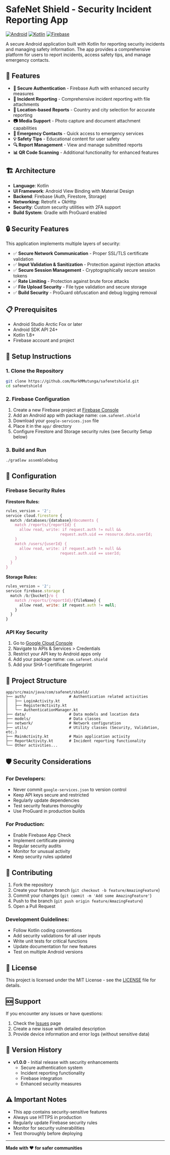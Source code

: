# SafeNet Shield - Security Incident Reporting App

[![Android](https://img.shields.io/badge/Platform-Android-green.svg)](https://android.com)
[![Kotlin](https://img.shields.io/badge/Language-Kotlin-blue.svg)](https://kotlinlang.org)
[![Firebase](https://img.shields.io/badge/Backend-Firebase-orange.svg)](https://firebase.google.com)

A secure Android application built with Kotlin for reporting security incidents and managing safety information. The app provides a comprehensive platform for users to report incidents, access safety tips, and manage emergency contacts.

## 🚀 Features

- **🔐 Secure Authentication** - Firebase Auth with enhanced security measures
- **📝 Incident Reporting** - Comprehensive incident reporting with file attachments
- **📍 Location-based Reports** - Country and city selection for accurate reporting
- **📷 Media Support** - Photo capture and document attachment capabilities
- **📱 Emergency Contacts** - Quick access to emergency services
- **💡 Safety Tips** - Educational content for user safety
- **🔍 Report Management** - View and manage submitted reports
- **📊 QR Code Scanning** - Additional functionality for enhanced features

## 🏗️ Architecture

- **Language**: Kotlin
- **UI Framework**: Android View Binding with Material Design
- **Backend**: Firebase (Auth, Firestore, Storage)
- **Networking**: Retrofit + OkHttp
- **Security**: Custom security utilities with 2FA support
- **Build System**: Gradle with ProGuard enabled

## 🔒 Security Features

This application implements multiple layers of security:

- ✅ **Secure Network Communication** - Proper SSL/TLS certificate validation
- ✅ **Input Validation & Sanitization** - Protection against injection attacks
- ✅ **Secure Session Management** - Cryptographically secure session tokens
- ✅ **Rate Limiting** - Protection against brute force attacks
- ✅ **File Upload Security** - File type validation and secure storage
- ✅ **Build Security** - ProGuard obfuscation and debug logging removal

## 📋 Prerequisites

- Android Studio Arctic Fox or later
- Android SDK API 24+
- Kotlin 1.8+
- Firebase account and project

## 🚀 Setup Instructions

### 1. Clone the Repository
```bash
git clone https://github.com/MarkMMutunga/safenetshield.git
cd safenetshield
```

### 2. Firebase Configuration
1. Create a new Firebase project at [Firebase Console](https://console.firebase.google.com)
2. Add an Android app with package name: `com.safenet.shield`
3. Download your `google-services.json` file
4. Place it in the `app/` directory
5. Configure Firestore and Storage security rules (see Security Setup below)

### 3. Build and Run
```bash
./gradlew assembleDebug
```

## 🔧 Configuration

### Firebase Security Rules

**Firestore Rules:**
```javascript
rules_version = '2';
service cloud.firestore {
  match /databases/{database}/documents {
    match /reports/{reportId} {
      allow read, write: if request.auth != null && 
                        request.auth.uid == resource.data.userId;
    }
    match /users/{userId} {
      allow read, write: if request.auth != null && 
                        request.auth.uid == userId;
    }
  }
}
```

**Storage Rules:**
```javascript
rules_version = '2';
service firebase.storage {
  match /b/{bucket}/o {
    match /reports/{reportId}/{fileName} {
      allow read, write: if request.auth != null;
    }
  }
}
```

### API Key Security
1. Go to [Google Cloud Console](https://console.cloud.google.com)
2. Navigate to APIs & Services > Credentials
3. Restrict your API key to Android apps only
4. Add your package name: `com.safenet.shield`
5. Add your SHA-1 certificate fingerprint

## 📁 Project Structure

```
app/src/main/java/com/safenet/shield/
├── auth/                   # Authentication related activities
│   ├── LoginActivity.kt
│   ├── RegisterActivity.kt
│   └── AuthenticationManager.kt
├── data/                   # Data models and location data
├── models/                 # Data classes
├── network/                # Network configuration
├── utils/                  # Utility classes (Security, Validation, etc.)
├── MainActivity.kt         # Main application activity
├── ReportActivity.kt       # Incident reporting functionality
└── Other activities...
```

## 🛡️ Security Considerations

### For Developers:
- Never commit `google-services.json` to version control
- Keep API keys secure and restricted
- Regularly update dependencies
- Test security features thoroughly
- Use ProGuard in production builds

### For Production:
- Enable Firebase App Check
- Implement certificate pinning
- Regular security audits
- Monitor for unusual activity
- Keep security rules updated

## 🤝 Contributing

1. Fork the repository
2. Create your feature branch (`git checkout -b feature/AmazingFeature`)
3. Commit your changes (`git commit -m 'Add some AmazingFeature'`)
4. Push to the branch (`git push origin feature/AmazingFeature`)
5. Open a Pull Request

### Development Guidelines:
- Follow Kotlin coding conventions
- Add security validations for all user inputs
- Write unit tests for critical functions
- Update documentation for new features
- Test on multiple Android versions

## 📄 License

This project is licensed under the MIT License - see the [LICENSE](LICENSE) file for details.

## 🆘 Support

If you encounter any issues or have questions:

1. Check the [Issues](https://github.com/MarkMMutunga/safenetshield/issues) page
2. Create a new issue with detailed description
3. Provide device information and error logs (without sensitive data)

## 🔄 Version History

- **v1.0.0** - Initial release with security enhancements
  - Secure authentication system
  - Incident reporting functionality
  - Firebase integration
  - Enhanced security measures

## ⚠️ Important Notes

- This app contains security-sensitive features
- Always use HTTPS in production
- Regularly update Firebase security rules
- Monitor for security vulnerabilities
- Test thoroughly before deploying

---

**Made with ❤️ for safer communities**
